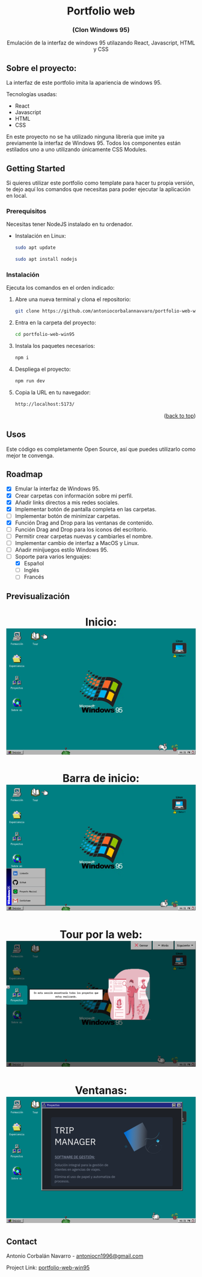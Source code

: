 <!-- PROJECT LOGO -->

<h1 align="center">Portfolio web</h1>
<h3 align="center"> (Clon Windows 95) </h3>

  <p align="center">
    Emulación de la interfaz de windows 95 utilazando React, Javascript, HTML y CSS
    <br />
  </p>
</div>

## Sobre el proyecto:

La interfaz de este portfolio imita la apariencia de windows 95.

Tecnologías usadas:
* React
* Javascript
* HTML
* CSS

En este proyecto no se ha utilizado ninguna librería que imite ya previamente la interfaz de Windows 95. Todos los componentes están estilados uno a uno utilizando únicamente CSS Modules.

<!-- GETTING STARTED -->
## Getting Started

Si quieres utilizar este portfolio como template para hacer tu propia versión, te dejo aquí los comandos que necesitas para poder ejecutar la aplicación en local.

### Prerequisitos

Necesitas tener NodeJS instalado en tu ordenador.
* Instalación en Linux:

  ```sh
  sudo apt update
  ```
  ```sh
  sudo apt install nodejs
  ```

### Instalación

Ejecuta los comandos en el orden indicado:

1. Abre una nueva terminal y clona el repositorio:
   ```sh
   git clone https://github.com/antoniocorbalannavvaro/portfolio-web-win95.git
   ```
2. Entra en la carpeta del proyecto:
   ```sh
   cd portfolio-web-win95
   ```
3. Instala los paquetes necesarios:
   ```sh
   npm i
   ```
4. Despliega el proyecto:
   ```sh
   npm run dev
   ```
5. Copia la URL en tu navegador:
   ```sh
   http://localhost:5173/
   ```

<p align="right">(<a href="#readme-top">back to top</a>)</p>



<!-- USAGE EXAMPLES -->
## Usos

Este código es completamente Open Source, así que puedes utilizarlo como mejor te convenga.

<!-- ROADMAP -->
## Roadmap

- [x] Emular la interfaz de Windows 95.
- [x] Crear carpetas con información sobre mi perfil.
- [x] Añadir links directos a mis redes sociales.
- [x] Implementar botón de pantalla completa en las carpetas.
- [ ] Implementar botón de minimizar carpetas.
- [x] Función Drag and Drop para las ventanas de contenido.
- [ ] Función Drag and Drop para los iconos del escritorio.
- [ ] Permitir crear carpetas nuevas y cambiarles el nombre.
- [ ] Implementar cambio de interfaz a MacOS y Linux.
- [ ] Añadir minijuegos estilo Windows 95.
- [ ] Soporte para varios lenguajes:
    - [x] Español
    - [ ] Inglés
    - [ ] Francés

## Previsualización
<h1 align="center"> Inicio:
<img src='./readmePictures/readme-picture1.png'/>
<h1 align="center"> Barra de inicio:
<img src='./readmePictures/readme-picture2.png'/>
<h1 align="center"> Tour por la web:
<img src='./readmePictures/readme-picture3.png'/>
<h1 align="center"> Ventanas:
<img src='./readmePictures/readme-picture4.png'/>

<!-- CONTACT -->
## Contact

Antonio Corbalán Navarro - antoniocn1996@gmail.com

Project Link: [portfolio-web-win95](https://github.com/antoniocorbalannavvaro/portfolio-web-win95)

